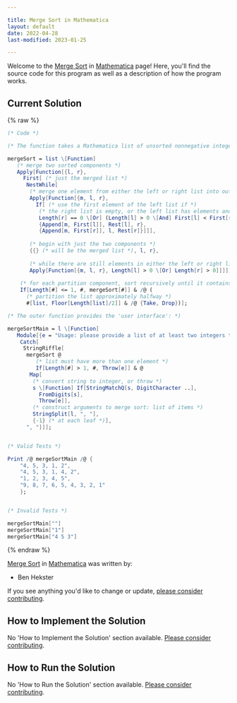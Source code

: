 ```yaml
---

title: Merge Sort in Mathematica
layout: default
date: 2022-04-28
last-modified: 2023-01-25

---
```


Welcome to the [Merge Sort](https://sampleprograms.io/projects/merge-sort) in [Mathematica](https://sampleprograms.io/languages/mathematica) page! Here, you'll find the source code for this program as well as a description of how the program works.

## Current Solution

{% raw %}

```mathematica
(* Code *)

(* The function takes a Mathematica list of unsorted nonnegative integers: *)

mergeSort = list \[Function]
   (* merge two sorted components *)
   Apply[Function[{l, r},
     First[ (* just the merged list *)
      NestWhile[
       (* merge one element from either the left or right list into output *)
       Apply[Function[{m, l, r},
         If[ (* use the first element of the left list if *)
          (* the right list is empty, or the left list has elements and compares before the right *)
          Length[r] == 0 \[Or] (Length[l] > 0 \[And] First[l] < First[r]),
          {Append[m, First[l]], Rest[l], r},
          {Append[m, First[r]], l, Rest[r]}]]],
       
       (* begin with just the two components *)
       {{} (* will be the merged list *), l, r},
       
       (* while there are still elements in either the left or right list *)
       Apply[Function[{m, l, r}, Length[l] > 0 \[Or] Length[r] > 0]]]]],
    
    (* for each partition component, sort recursively until it contains no more than one element *)
    If[Length[#] <= 1, #, mergeSort[#]] & /@ (
      (* partition the list approximately halfway *)
      #[list, Floor[Length[list]/2]] & /@ {Take, Drop})];

(* The outer function provides the 'user interface': *)

mergeSortMain = l \[Function]
   Module[{e = "Usage: please provide a list of at least two integers to sort in the format \"1, 2, 3, 4, 5\""},
    Catch[
     StringRiffle[
      mergeSort @
         (* list must have more than one element *)
         If[Length[#] > 1, #, Throw[e]] & @
       Map[
        (* convert string to integer, or throw *)
        s \[Function] If[StringMatchQ[s, DigitCharacter ..],
          FromDigits[s],
          Throw[e]],
        (* construct arguments to merge sort: list of items *)
        StringSplit[l, ", "],
        {-1} (* at each leaf *)],
      ", "]]];


(* Valid Tests *)

Print /@ mergeSortMain /@ {
    "4, 5, 3, 1, 2",
    "4, 5, 3, 1, 4, 2",
    "1, 2, 3, 4, 5",
    "9, 8, 7, 6, 5, 4, 3, 2, 1"
    };


(* Invalid Tests *)

mergeSortMain[""]
mergeSortMain["1"]
mergeSortMain["4 5 3"]
```

{% endraw %}

[Merge Sort](https://sampleprograms.io/projects/merge-sort) in [Mathematica](https://sampleprograms.io/languages/mathematica) was written by:

- Ben Hekster

If you see anything you'd like to change or update, [please consider contributing](https://github.com/TheRenegadeCoder/sample-programs).

## How to Implement the Solution

No 'How to Implement the Solution' section available. [Please consider contributing](https://github.com/TheRenegadeCoder/sample-programs-website).

## How to Run the Solution

No 'How to Run the Solution' section available. [Please consider contributing](https://github.com/TheRenegadeCoder/sample-programs-website).